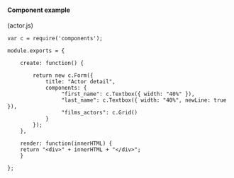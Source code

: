 #### Component example

(actor.js)

    var c = require('components');

    module.exports = {

        create: function() {

            return new c.Form({
                title: "Actor detail",
                components: {
                     "first_name": c.Textbox({ width: "40%" }),
                     "last_name": c.Textbox({ width: "40%", newLine: true }),
                     "films_actors": c.Grid()
                }
            });
        },

        render: function(innerHTML) {
	    return "<div>" + innerHTML + "</div>";
        }

    };
